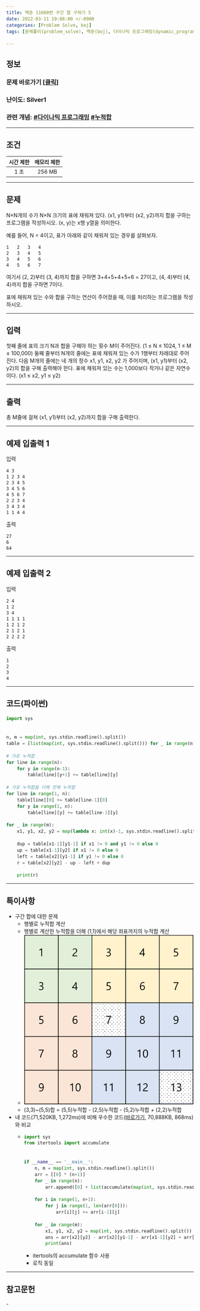 ```yaml
---
title: 백준 11660번 구간 합 구하기 5
date: 2022-03-11 19:08:00 +/-0900
categories: [Problem Solve, boj]
tags: [문제풀이(problem_solve), 백준(boj), 다이나믹 프로그래밍(dynamic_programming), 누적합(prefix_sum)]

---
```

## 정보
### 문제 바로가기 [[클릭](https://www.acmicpc.net/problem/11660)]
### 난이도: Silver1
### 관련 개념: [#다이나믹 프로그래밍](https://www.acmicpc.net/problemset?sort=ac_desc&algo=25) [#누적합](https://www.acmicpc.net/problemset?sort=ac_desc&algo=139)

---
## 조건

시간 제한|메모리 제한
:---:|:---:
1 초|256 MB

---
## 문제
N×N개의 수가 N×N 크기의 표에 채워져 있다. (x1, y1)부터 (x2, y2)까지 합을 구하는 프로그램을 작성하시오. (x, y)는 x행 y열을 의미한다.

예를 들어, N = 4이고, 표가 아래와 같이 채워져 있는 경우를 살펴보자.

```
1	2	3	4
2	3	4	5
3	4	5	6
4	5	6	7
```

여기서 (2, 2)부터 (3, 4)까지 합을 구하면 3+4+5+4+5+6 = 27이고, (4, 4)부터 (4, 4)까지 합을 구하면 7이다.

표에 채워져 있는 수와 합을 구하는 연산이 주어졌을 때, 이를 처리하는 프로그램을 작성하시오.

---
## 입력
첫째 줄에 표의 크기 N과 합을 구해야 하는 횟수 M이 주어진다. (1 ≤ N ≤ 1024, 1 ≤ M ≤ 100,000) 둘째 줄부터 N개의 줄에는 표에 채워져 있는 수가 1행부터 차례대로 주어진다. 다음 M개의 줄에는 네 개의 정수 x1, y1, x2, y2 가 주어지며, (x1, y1)부터 (x2, y2)의 합을 구해 출력해야 한다. 표에 채워져 있는 수는 1,000보다 작거나 같은 자연수이다. (x1 ≤ x2, y1 ≤ y2)

---
## 출력
총 M줄에 걸쳐 (x1, y1)부터 (x2, y2)까지 합을 구해 출력한다.

---
## 예제 입출력 1
입력
```
4 3
1 2 3 4
2 3 4 5
3 4 5 6
4 5 6 7
2 2 3 4
3 4 3 4
1 1 4 4
```

출력
```
27
6
64
```

---
## 예제 입출력 2
입력
```
2 4
1 2
3 4
1 1 1 1
1 2 1 2
2 1 2 1
2 2 2 2
```

출력
```
1
2
3
4
```

---
## 코드(파이썬)
```python
import sys


n, m = map(int, sys.stdin.readline().split())
table = [list(map(int, sys.stdin.readline().split())) for _ in range(n)]

# 가로 누적합
for line in range(n):
    for y in range(n-1):
        table[line][y+1] += table[line][y]

# 가로 누적합을 더해 전체 누적합
for line in range(1, n):
    table[line][0] += table[line-1][0]
    for y in range(1, n):
        table[line][y] += table[line-1][y]
        
for _ in range(m):
    x1, y1, x2, y2 = map(lambda x: int(x)-1, sys.stdin.readline().split())
    
    dup = table[x1-1][y1-1] if x1 != 0 and y1 != 0 else 0
    up = table[x1-1][y2] if x1 != 0 else 0
    left = table[x2][y1-1] if y1 != 0 else 0
    r = table[x2][y2] - up - left + dup
        
    print(r)

```

---
## 특이사항
- 구간 합에 대한 문제
  - 행별로 누적합 계산
  - 행별로 계산한 누적합을 더해 (1,1)에서 해당 좌표까지의 누적합 계산
  - ![문제풀이](/assets/img/problem_solve/0038/0038_solve.png)
  - (3,3)~(5,5)합 = (5,5)누적합 - (2,5)누적합 - (5,2)누적합 + (2,2)누적합
- 내 코드(71,520KB, 1,272ms)에 비해 우수한 코드([바로가기](https://www.acmicpc.net/source/40179388), 70,888KB, 868ms)와 비교
  - ```python
    import sys
    from itertools import accumulate


    if __name__ == '__main__':
        n, m = map(int, sys.stdin.readline().split())
        arr = [[0] * (n+1)]
        for _ in range(n):
            arr.append([0] + list(accumulate(map(int, sys.stdin.readline().split()))))

        for i in range(1, n+1):
            for j in range(1, len(arr[0])):
                arr[i][j] += arr[i-1][j]

        for _ in range(m):
            x1, y1, x2, y2 = map(int, sys.stdin.readline().split())
            ans = arr[x2][y2] - arr[x2][y1-1] - arr[x1-1][y2] + arr[x1-1][y1-1]
            print(ans)

    ```
    - itertools의 accumulate 함수 사용
    - 로직 동일

---
## 참고문헌
\-

